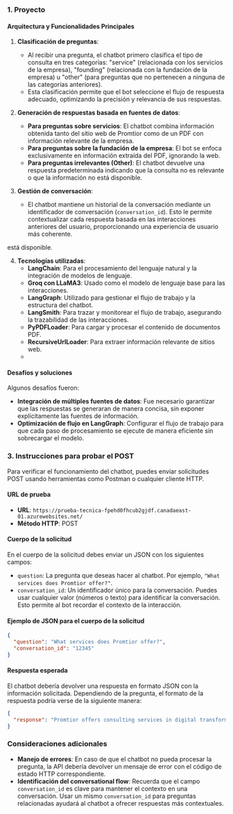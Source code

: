 
### **1. Proyecto**

#### **Arquitectura y Funcionalidades Principales**

1. **Clasificación de preguntas**: 
   - Al recibir una pregunta, el chatbot primero clasifica el tipo de consulta en tres categorías: "service" (relacionada con los servicios de la empresa), "founding" (relacionada con la fundación de la empresa) u "other" (para preguntas que no pertenecen a ninguna de las categorías anteriores).
   - Esta clasificación permite que el bot seleccione el flujo de respuesta adecuado, optimizando la precisión y relevancia de sus respuestas.

2. **Generación de respuestas basada en fuentes de datos**:
   - **Para preguntas sobre servicios**: El chatbot combina información obtenida tanto del sitio web de Promtior como de un PDF con información relevante de la empresa.
   - **Para preguntas sobre la fundación de la empresa**: El bot se enfoca exclusivamente en información extraída del PDF, ignorando la web.
   - **Para preguntas irrelevantes (Other)**: El chatbot devuelve una respuesta predeterminada indicando que la consulta no es relevante o que la información no está disponible.

3. **Gestión de conversación**:
   - El chatbot mantiene un historial de la conversación mediante un identificador de conversación (`conversation_id`). Esto le permite contextualizar cada respuesta basada en las interacciones anteriores del usuario, proporcionando una experiencia de usuario más coherente.

está disponible.

4. **Tecnologías utilizadas**:
   - **LangChain**: Para el procesamiento del lenguaje natural y la integración de modelos de lenguaje.
   - **Groq con LLaMA3**: Usado como el modelo de lenguaje base para las interacciones.
   - **LangGraph**: Utilizado para gestionar el flujo de trabajo y la estructura del chatbot.
   - **LangSmith**: Para trazar y monitorear el flujo de trabajo, asegurando la trazabilidad de las interacciones.
   - **PyPDFLoader**: Para cargar y procesar el contenido de documentos PDF.
   - **RecursiveUrlLoader**: Para extraer información relevante de sitios web.
   - 
#### **Desafíos y soluciones**

Algunos desafíos fueron:
- **Integración de múltiples fuentes de datos**: Fue necesario garantizar que las respuestas se generaran de manera concisa, sin exponer explícitamente las fuentes de información.
- **Optimización de flujo en LangGraph**: Configurar el flujo de trabajo para que cada paso de procesamiento se ejecute de manera eficiente sin sobrecargar el modelo.


### **3. Instrucciones para probar el POST**

Para verificar el funcionamiento del chatbot, puedes enviar solicitudes POST usando herramientas como Postman o cualquier cliente HTTP.

#### **URL de prueba**

- **URL**: `https://prueba-tecnica-fpehd0fhcub2gjdf.canadaeast-01.azurewebsites.net/`
- **Método HTTP**: POST

#### **Cuerpo de la solicitud**

En el cuerpo de la solicitud debes enviar un JSON con los siguientes campos:

- `question`: La pregunta que deseas hacer al chatbot. Por ejemplo, `"What services does Promtior offer?"`.
- `conversation_id`: Un identificador único para la conversación. Puedes usar cualquier valor (números o texto) para identificar la conversación. Esto permite al bot recordar el contexto de la interacción.

#### **Ejemplo de JSON para el cuerpo de la solicitud**

```json
{
  "question": "What services does Promtior offer?",
  "conversation_id": "12345"
}
```

#### **Respuesta esperada**

El chatbot debería devolver una respuesta en formato JSON con la información solicitada. Dependiendo de la pregunta, el formato de la respuesta podría verse de la siguiente manera:

```json
{
  "response": "Promtior offers consulting services in digital transformation and business intelligence."
}
```

### **Consideraciones adicionales**

- **Manejo de errores**: En caso de que el chatbot no pueda procesar la pregunta, la API debería devolver un mensaje de error con el código de estado HTTP correspondiente.
- **Identificación del conversational flow**: Recuerda que el campo `conversation_id` es clave para mantener el contexto en una conversación. Usar un mismo `conversation_id` para preguntas relacionadas ayudará al chatbot a ofrecer respuestas más contextuales.

